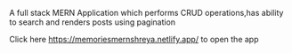 A full stack MERN Application which performs CRUD operations,has ability to search and renders posts using pagination

Click here https://memoriesmernshreya.netlify.app/ to open the app
